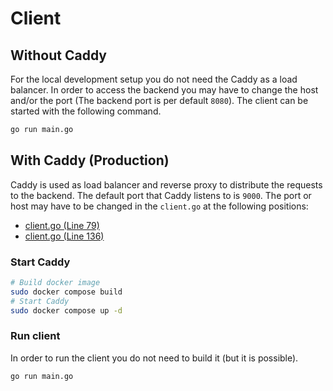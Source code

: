 # Client

## Without Caddy

For the local development setup you do not need the Caddy as a load balancer. In order to access the backend you may have to change the host and/or the port (The backend port is per default `8080`). The client can be started with the following command.

```bash
go run main.go
```

## With Caddy (Production)

Caddy is used as load balancer and reverse proxy to distribute the requests to the backend. The default port that Caddy listens to is `9000`. The port or host may have to be changed in the `client.go` at the following positions:

-   [client.go (Line 79)](https://github.com/Patr1ick/dhbw-traffic-control/blob/main/client/logic/client.go#L79)
-   [client.go (Line 136)](https://github.com/Patr1ick/dhbw-traffic-control/blob/main/client/logic/client.go#L136)

### Start Caddy

```bash
# Build docker image
sudo docker compose build
# Start Caddy
sudo docker compose up -d
```

### Run client

In order to run the client you do not need to build it (but it is possible).

```bash
go run main.go
```
